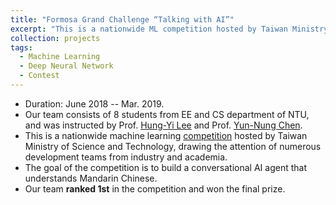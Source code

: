 ```yaml
---
title: "Formosa Grand Challenge “Talking with AI”"
excerpt: "This is a nationwide ML competition hosted by Taiwan Ministry of Science and Technology."
collection: projects
tags:
  - Machine Learning
  - Deep Neural Network
  - Contest
---
```


* Duration: June 2018 -- Mar. 2019.
* Our team consists of 8 students from EE and CS department of NTU, and was instructed by Prof. [Hung-Yi Lee](https://speech.ee.ntu.edu.tw/~tlkagk/) and Prof. [Yun-Nung Chen](https://www.csie.ntu.edu.tw/~yvchen/).
* This is a nationwide machine learning [competition](https://fgc.stpi.narl.org.tw/) hosted by Taiwan Ministry of Science and Technology, drawing the attention of numerous development teams from industry and academia.
* The goal of the competition is to build a conversational AI agent that understands Mandarin Chinese.
* Our team **ranked 1st** in the competition and won the final prize.